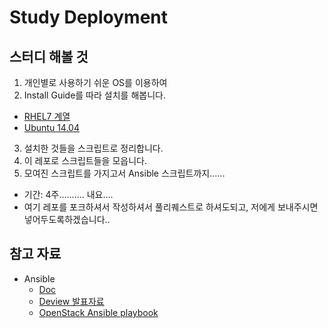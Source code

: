 # Study Deployment

## 스터디 해볼 것
1. 개인별로 사용하기 쉬운 OS를 이용하여 
2. Install Guide를 따라 설치를 해봅니다.
  * [RHEL7 계열](http://docs.openstack.org/kilo/install-guide/install/yum/content/)
  * [Ubuntu 14.04](http://docs.openstack.org/kilo/install-guide/install/apt/content/)
3. 설치한 것들을 스크립트로 정리합니다.
4. 이 레포로 스크립트들을 모읍니다.
5. 모여진 스크립트를 가지고서 Ansible 스크립트까지......

* 기간: 4주.......... 내요.... 
* 여기 레포를 포크하셔서 작성하셔서 풀리퀘스트로 하셔도되고, 저에게 보내주시면 넣어두도록하겠습니다..

## 참고 자료
* Ansible
  * [Doc](http://docs.openstack.org/kilo/install-guide/install/apt/content/)
  * [Deview 발표자료](http://deview.kr/2014/session?seq=15)
  * [OpenStack Ansible playbook](https://github.com/openstack-ansible/openstack-ansible)
